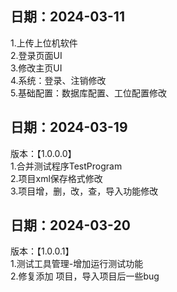 ## 日期：2024-03-11 
1.上传上位机软件  
2.登录页面UI  
3.修改主页UI  
4.系统：登录、注销修改  
5.基础配置：数据库配置、工位配置修改  

## 日期：2024-03-19   
版本：【1.0.0.0】  
1.合并测试程序TestProgram  
2.项目xml保存格式修改   
3.项目增，删，改，查，导入功能修改  

## 日期：2024-03-20    
版本：【1.0.0.1】    
1.测试工具管理-增加运行测试功能  
2.修复添加 项目，导入项目后一些bug    


